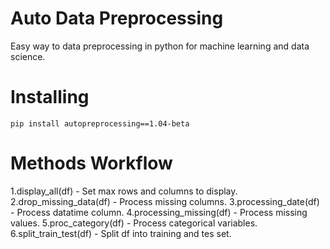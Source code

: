 # Auto Data Preprocessing
Easy way to data preprocessing in python for machine learning and data science.

# Installing 

`pip install autopreprocessing==1.04-beta`

# Methods Workflow

1.display_all(df) - Set max rows and columns to display.
2.drop_missing_data(df) - Process missing columns.
3.processing_date(df) - Process datatime column. 
4.processing_missing(df) - Process missing values.
5.proc_category(df) - Process categorical variables.
6.split_train_test(df) - Split df into training and tes set.

